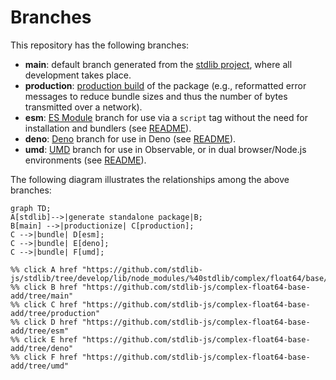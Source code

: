 <!--

@license Apache-2.0

Copyright (c) 2022 The Stdlib Authors.

Licensed under the Apache License, Version 2.0 (the "License");
you may not use this file except in compliance with the License.
You may obtain a copy of the License at

    http://www.apache.org/licenses/LICENSE-2.0

Unless required by applicable law or agreed to in writing, software
distributed under the License is distributed on an "AS IS" BASIS,
WITHOUT WARRANTIES OR CONDITIONS OF ANY KIND, either express or implied.
See the License for the specific language governing permissions and
limitations under the License.

-->

# Branches

This repository has the following branches:

-   **main**: default branch generated from the [stdlib project][stdlib-url], where all development takes place.
-   **production**: [production build][production-url] of the package (e.g., reformatted error messages to reduce bundle sizes and thus the number of bytes transmitted over a network).
-   **esm**: [ES Module][esm-url] branch for use via a `script` tag without the need for installation and bundlers (see [README][esm-readme]).
-   **deno**: [Deno][deno-url] branch for use in Deno (see [README][deno-readme]).
-   **umd**: [UMD][umd-url] branch for use in Observable, or in dual browser/Node.js environments (see [README][umd-readme]).

The following diagram illustrates the relationships among the above branches:

```mermaid
graph TD;
A[stdlib]-->|generate standalone package|B;
B[main] -->|productionize| C[production];
C -->|bundle| D[esm];
C -->|bundle| E[deno];
C -->|bundle| F[umd];

%% click A href "https://github.com/stdlib-js/stdlib/tree/develop/lib/node_modules/%40stdlib/complex/float64/base/add"
%% click B href "https://github.com/stdlib-js/complex-float64-base-add/tree/main"
%% click C href "https://github.com/stdlib-js/complex-float64-base-add/tree/production"
%% click D href "https://github.com/stdlib-js/complex-float64-base-add/tree/esm"
%% click E href "https://github.com/stdlib-js/complex-float64-base-add/tree/deno"
%% click F href "https://github.com/stdlib-js/complex-float64-base-add/tree/umd"
```

[stdlib-url]: https://github.com/stdlib-js/stdlib/tree/develop/lib/node_modules/%40stdlib/complex/float64/base/add
[production-url]: https://github.com/stdlib-js/complex-float64-base-add/tree/production
[deno-url]: https://github.com/stdlib-js/complex-float64-base-add/tree/deno
[deno-readme]: https://github.com/stdlib-js/complex-float64-base-add/blob/deno/README.md
[umd-url]: https://github.com/stdlib-js/complex-float64-base-add/tree/umd
[umd-readme]: https://github.com/stdlib-js/complex-float64-base-add/blob/umd/README.md
[esm-url]: https://github.com/stdlib-js/complex-float64-base-add/tree/esm
[esm-readme]: https://github.com/stdlib-js/complex-float64-base-add/blob/esm/README.md